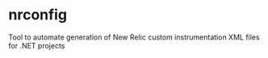nrconfig
========

Tool to automate generation of New Relic custom instrumentation XML files for .NET projects